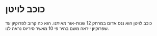 # כוכב לויטן

כוכב לויטן הוא ננס אדום במרחק 12 שנות-אור מאיתנו. הוא כה קרוב לפרוקיון עד
שפרוקיון ייראה משם בהיר פי 10 מאשר סיריוס נראה לנו.
